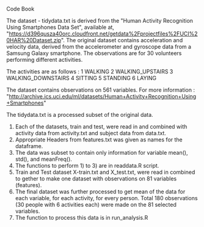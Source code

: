 Code Book

The dataset - tidydata.txt is derived from the "Human Activity Recognition Using Smartphones Data Set", 
available at, "https://d396qusza40orc.cloudfront.net/getdata%2Fprojectfiles%2FUCI%20HAR%20Dataset.zip".
The original dataset contains acceleration and velocity data, derived from the accelerometer and gyroscope data from a Samsung Galaxy smartphone. The observations are for 30 volunteers performing different activities.

The activities are as follows :
1 WALKING
2 WALKING_UPSTAIRS
3 WALKING_DOWNSTAIRS
4 SITTING
5 STANDING
6 LAYING

The dataset contains observations on 561 variables. For more information :
"http://archive.ics.uci.edu/ml/datasets/Human+Activity+Recognition+Using+Smartphones"

The tidydata.txt is a processed subset of the original data.

1) Each of the datasets, train and test, were read in and combined with activity data from activity.txt and subject data from data.txt.
2) Appropriate Headers from features.txt was given as names for the dataframe.
3) The data was subset to contain only information for variable mean(), std(), and meanFreq().
4) The functions to perform 1) to 3) are in readdata.R script.
5) Train and Test dataset X-train.txt and X_test.txt, were read in combined to gether to make one dataset with observations on 81 variables (features).
6) The final dataset was further processed to get mean of the data for each variable, for each activity, for every person. Total 180 observations (30 people with 6 activities each) were made on the 81 selected variables.
7) The function to process this data is in run_analysis.R
